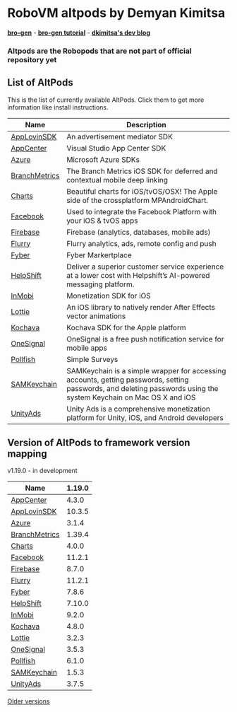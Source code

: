 # RoboVM altpods by Demyan Kimitsa
[**bro-gen**](https://github.com/dkimitsa/robovm-bro-gen) -
[**bro-gen tutorial**](https://dkimitsa.github.io/2017/10/19/bro-gen-tutorial/) -
[**dkimitsa's dev blog**](https://dkimitsa.github.io/)

### Altpods are the Robopods that are not part of official repository yet


## List of AltPods

This is the list of currently available AltPods. Click them to get more information like install instructions.

| Name                               | Description                                                                            |
|------------------------------------|----------------------------------------------------------------------------------------|
| [AppLovinSDK](applovinsdk/)        | An advertisement mediator SDK                                                          |
| [AppCenter](appcenter/)            | Visual Studio App Center SDK                                                           |
| [Azure](azure/)                    | Microsoft Azure SDKs                                                                   |
| [BranchMetrics](branchmetrics/)    | The Branch Metrics iOS SDK for deferred and contextual mobile deep linking             |
| [Charts](charts/)                  | Beautiful charts for iOS/tvOS/OSX! The Apple side of the crossplatform MPAndroidChart. |
| [Facebook](facebook/)              | Used to integrate the Facebook Platform with your iOS & tvOS apps                      |
| [Firebase](firebase/)              | Firebase (analytics, databases, mobile ads)                                            |
| [Flurry](flurry/)                  | Flurry analytics, ads, remote config and push                                          |
| [Fyber](fyber/)                    | Fyber Markertplace                                                                     |
| [HelpShift](helpshift/)            | Deliver a superior customer service experience at a lower cost with Helpshift’s AI-powered messaging platform.|
| [InMobi](inmobi/)                  | Monetization SDK for iOS                                                               |
| [Lottie](lottie/)                  | An iOS library to natively render After Effects vector animations                      |
| [Kochava](kochava/)                | Kochava SDK for the Apple platform                                                     |
| [OneSignal](onesignal/)            | OneSignal is a free push notification service for mobile apps                          |
| [Pollfish](pollfish/)              | Simple Surveys                                                                         |
| [SAMKeychain](samkeychain/)        | SAMKeychain is a simple wrapper for accessing accounts, getting passwords, setting passwords, and deleting passwords using the system Keychain on Mac OS X and iOS|
| [UnityAds](unitryads/)             | Unity Ads is a comprehensive monetization platform for Unity, iOS, and Android developers|


## Version of AltPods to framework version mapping

v1.19.0 - in development

| Name                               | 1.19.0 |
|------------------------------------|--------|
| [AppCenter](appcenter/)            | 4.3.0  |
| [AppLovinSDK](applovinsdk/)        | 10.3.5 |
| [Azure](azure/)                    | 3.1.4  |
| [BranchMetrics](branchmetrics/)    | 1.39.4 |
| [Charts](charts/)                  | 4.0.0  |
| [Facebook](facebook/)              | 11.2.1 |
| [Firebase](firebase/)              | 8.7.0  |
| [Flurry](flurry/)                  | 11.2.1 |
| [Fyber](fyber/)                    | 7.8.6  |
| [HelpShift](helpshift/)            | 7.10.0 |
| [InMobi](inmobi/)                  | 9.2.0  |
| [Kochava](kochava/)                | 4.8.0  |
| [Lottie](lottie/)                  | 3.2.3  |
| [OneSignal](onesignal/)            | 3.5.3  |
| [Pollfish](pollfish/)              | 6.1.0  |
| [SAMKeychain](samkeychain/)        | 1.5.3  |
| [UnityAds](unityads/)              | 3.7.5  |

[Older versions](CHANGELOG.md)